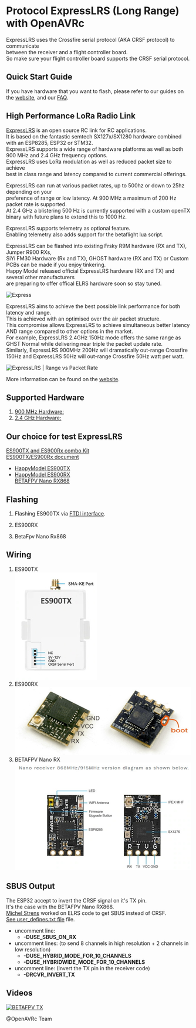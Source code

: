 # Protocol ExpressLRS (Long Range) with OpenAVRc

ExpressLRS uses the Crossfire serial protocol (AKA CRSF protocol) to communicate  
between the receiver and a flight controller board.  
So make sure your flight controller board supports the CRSF serial protocol.   

## Quick Start Guide
If you have hardware that you want to flash, please refer to our guides on the [website](https://www.expresslrs.org/2.0/), and our [FAQ](https://www.expresslrs.org/2.0/faq/).

## High Performance LoRa Radio Link
[ExpressLRS](https://github.com/ExpressLRS/ExpressLRS) is an open source RC link for RC applications.  
It is based on the fantastic semtech SX127x/SX1280 hardware combined with an ESP8285, ESP32 or STM32.  
ExpressLRS supports a wide range of hardware platforms as well as both 900 MHz and 2.4 GHz frequency options.  
ExpressLRS uses LoRa modulation as well as reduced packet size to achieve  
best in class range and latency compared to current commercial offerings.

ExpressLRS can run at various packet rates, up to 500hz or down to 25hz depending on your  
preference of range or low latency. At 900 MHz a maximum of 200 Hz packet rate is supported.  
At 2.4 GHz a blistering 500 Hz is currently supported with a custom openTX binary with future plans to extend this to 1000 Hz.

ExpressLRS supports telemetry as optional feature.  
Enabling telemetry also adds support for the betaflight lua script.

ExpressLRS can be flashed into existing Frsky R9M hardware (RX and TX), Jumper R900 RXs,  
SiYi FM30 Hardware (Rx and TX), GHOST hardware (RX and TX) or Custom PCBs can be made if you enjoy tinkering.  
Happy Model released official ExpressLRS hardware (RX and TX) and several other manufacturers  
are preparing to offer offical ELRS hardware soon so stay tuned.

![Express](https://github.com/ExpressLRS/ExpressLRS-Hardware/blob/master/img/Average%20Total%20Latency.png)  

ExpressLRS aims to achieve the best possible link performance for both latency and range.  
This is achieved with an optimised over the air packet structure.  
This compromise allows ExpressLRS to achieve simultaneous better latency AND range compared to other options in the market.  
For example, ExpressLRS 2.4GHz 150Hz mode offers the same range as GHST Normal while delivering near triple the packet update rate.  
Similarly, ExpressLRS 900MHz 200Hz will dramatically out-range Crossfire 150Hz and ExpressLRS 50Hz will out-range Crossfire 50Hz watt per watt.  

![ExpressLRS | Range vs Packet Rate](https://github.com/ExpressLRS/ExpressLRS-Hardware/blob/master/img/pktrate_vs_sens.png)  

More information can be found on the [website](https://www.expresslrs.org/2.0/).

## Supported Hardware
1. [900 MHz Hardware:](https://github.com/ExpressLRS/ExpressLRS#900-mhz-hardware)  
1. [2.4 GHz Hardware:](https://github.com/ExpressLRS/ExpressLRS#24-ghz-hardware)  

## Our choice for test ExpressLRS
[ES900TX and ES900Rx combo Kit](http://www.happymodel.cn/index.php/2021/02/19/expresslrs-module-es915tx-long-range-915mhz-transmitter-and-es915rx-receiver/2-94/)  
[ES900TX/ES900Rx document](http://www.happymodel.cn/index.php/2021/02/19/expresslrs-module-es915tx-long-range-915mhz-transmitter-and-es915rx-receiver/)   
* [HappyModel ES900TX](http://www.happymodel.cn/index.php/2021/02/19/expresslrs-module-es915tx-long-range-915mhz-transmitter-and-es915rx-receiver/3-89/)   
* [HappyModel ES900RX](http://www.happymodel.cn/index.php/2021/02/19/expresslrs-module-es915tx-long-range-915mhz-transmitter-and-es915rx-receiver/4-64/)  
[BETAFPV Nano RX868](https://betafpv.com/products/elrs-nano-receiver?variant=39416123981958)

## Flashing
1. Flashing ES900TX via [FTDI interface](https://www.expresslrs.org/1.0/quick-start/rx-betafpv900/#flashing-via-ftdi). 
1. ES900RX

1. BetaFpv Nano Rx868 

## Wiring
1. ES900TX  
![Tx connection with Transmitter](https://github.com/Ingwie/OpenAVRc_Hw/blob/V3/Long_Range/ExpressLrs/ES900TX_Wiring.jpg)  
1. ES900RX  
![Rx connections with flight controller](https://github.com/Ingwie/OpenAVRc_Hw/blob/V3/Long_Range/ExpressLrs/ES900RX_Wiring.jpg) 
1. BETAFPV Nano RX   
![BETAFPV Nano RX connections with flight controller](https://github.com/Ingwie/OpenAVRc_Hw/blob/V3/Long_Range/ExpressLrs/BetaFpv_NanoRx868_wiring.jpg)

## SBUS Output
The ESP32 accept to invert the CRSF signal on it's TX pin.  
It's the case with the BETAFPV Nano RX868.  
[Michel Strens](https://github.com/mstrens/ExpressLRS/tree/Sbus-and-12-channels) worked on ELRS code to get SBUS instead of CRSF.  
[See user_defines.txt file](https://github.com/Ingwie/OpenAVRc_Hw/blob/V3/Long_Range/ExpressLrs/user_defines.txt) file.  
  * uncomment line:  
    - **-DUSE_SBUS_ON_RX**
  * uncomment lines: (to send 8 channels in high resolution + 2 channels in low resolution)  
    - **-DUSE_HYBRID_MODE_FOR_10_CHANNELS**  
    - **-DUSE_HYBRIDWIDE_MODE_FOR_10_CHANNELS**  
  * uncomment line: (Invert the TX pin in the receiver code)
    - **-DRCVR_INVERT_TX**  
  

## Videos
[![BETAFPV TX](https://img.youtube.com/vi/kb0uABglSYQ/0.jpg)](https://www.youtube.com/watch?v=kb0uABglSYQ "BETAFPV TX")

@OpenAVRc Team